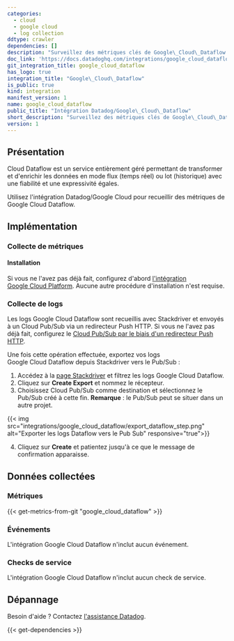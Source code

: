 ```yaml
---
categories:
  - cloud
  - google cloud
  - log collection
ddtype: crawler
dependencies: []
description: "Surveillez des métriques clés de Google\_Cloud\_Dataflow."
doc_link: 'https://docs.datadoghq.com/integrations/google_cloud_dataflow/'
git_integration_title: google_cloud_dataflow
has_logo: true
integration_title: "Google\_Cloud\_Dataflow"
is_public: true
kind: integration
manifest_version: 1
name: google_cloud_dataflow
public_title: "Intégration Datadog/Google\_Cloud\_Dataflow"
short_description: "Surveillez des métriques clés de Google\_Cloud\_Dataflow."
version: 1
---
```

## Présentation
Cloud Dataflow est un service entièrement géré permettant de transformer et d'enrichir les données en mode flux (temps réel) ou lot (historique) avec une fiabilité et une expressivité égales.

Utilisez l'intégration Datadog/Google Cloud pour recueillir des métriques de Google Cloud Dataflow.

## Implémentation
### Collecte de métriques
#### Installation

Si vous ne l'avez pas déjà fait, configurez d'abord [l'intégration Google Cloud Platform][1]. Aucune autre procédure d'installation n'est requise.

### Collecte de logs

Les logs Google Cloud Dataflow sont recueillis avec Stackdriver et envoyés à un Cloud Pub/Sub via un redirecteur Push HTTP. Si vous ne l'avez pas déjà fait, configurez le [Cloud Pub/Sub par le biais d'un redirecteur Push HTTP][4].

Une fois cette opération effectuée, exportez vos logs Google Cloud Dataflow depuis Stackdriver vers le Pub/Sub :

1. Accédez à la [page Stackdriver][5] et filtrez les logs Google Cloud Dataflow.
2. Cliquez sur **Create Export** et nommez le récepteur.
3. Choisissez Cloud Pub/Sub comme destination et sélectionnez le Pub/Sub créé à cette fin. **Remarque** : le Pub/Sub peut se situer dans un autre projet.

{{< img src="integrations/google_cloud_dataflow/export_dataflow_step.png" alt="Exporter les logs Dataflow vers le Pub Sub" responsive="true">}}

4. Cliquez sur **Create** et patientez jusqu'à ce que le message de confirmation apparaisse.

## Données collectées
### Métriques
{{< get-metrics-from-git "google_cloud_dataflow" >}}


### Événements
L'intégration Google Cloud Dataflow n'inclut aucun événement.

### Checks de service
L'intégration Google Cloud Dataflow n'inclut aucun check de service.

## Dépannage
Besoin d'aide ? Contactez [l'assistance Datadog][3].

[1]: https://docs.datadoghq.com/fr/integrations/google_cloud_platform
[2]: https://github.com/DataDog/dogweb/blob/prod/integration/google_cloud_dataflow/google_cloud_dataflow_metadata.csv
[3]: https://docs.datadoghq.com/fr/help
[4]: https://docs.datadoghq.com/fr/integrations/google_cloud_platform/?tab=datadogussite#log-collection
[5]: https://console.cloud.google.com/logs/viewer


{{< get-dependencies >}}